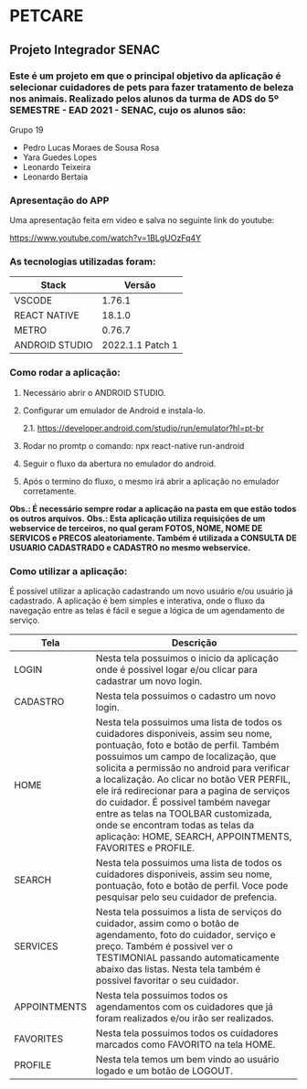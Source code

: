 # PETCARE
 ## Projeto Integrador SENAC

 ### Este é um projeto em que o principal objetivo da aplicação é selecionar cuidadores de pets para fazer tratamento de beleza nos animais. Realizado pelos alunos da turma de ADS do 5º SEMESTRE - EAD 2021 - SENAC, cujo os alunos são: 
 Grupo 19
 * Pedro Lucas Moraes de Sousa Rosa
 * Yara Guedes Lopes
 * Leonardo Teixeira 
 * Leonardo Bertaia

### Apresentação do APP

Uma apresentação feita em video e salva no seguinte link do youtube:

https://www.youtube.com/watch?v=1BLgUOzFq4Y

### As tecnologias utilizadas foram: 
Stack   | Versão
--------- | ------
VSCODE | 1.76.1
REACT NATIVE | 18.1.0
METRO | 0.76.7
ANDROID STUDIO | 2022.1.1 Patch 1

### Como rodar a aplicação:

1. Necessário abrir o ANDROID STUDIO. 

2. Configurar um emulador de Android e instala-lo. 

     2.1. https://developer.android.com/studio/run/emulator?hl=pt-br

3. Rodar no promtp o comando: npx react-native run-android

4. Seguir o fluxo da abertura no emulador do android. 

6. Após o termino do fluxo, o mesmo irá abrir a aplicação no emulador corretamente.


**Obs.: É necessário sempre rodar a aplicação na pasta em que estão todos os outros arquivos.**
**Obs.: Esta aplicação utiliza requisições de um webservice de terceiros, no qual geram FOTOS, NOME, NOME DE SERVICOS e PRECOS aleatoriamente. Também é utilizada a CONSULTA DE USUARIO CADASTRADO e CADASTRO no mesmo webservice.**


### Como utilizar a aplicação:
É possivel utilizar a aplicação cadastrando um novo usuário e/ou usuário já cadastrado. A aplicação é bem simples e interativa, onde o fluxo da navegação entre as telas é fácil e segue a lógica de um agendamento de serviço.  

Tela  | Descrição
--------- | ------
LOGIN | Nesta tela possuimos o inicio da aplicação onde é possivel logar e/ou clicar para cadastrar um novo login. 
CADASTRO | Nesta tela possuimos o cadastro um novo login. 
HOME | Nesta tela possuimos uma lista de todos os cuidadores disponiveis, assim seu nome, pontuação, foto e botão de perfil. Também possuimos um campo de localização, que solicita a permissão no android para verificar a localização. Ao clicar no botão VER PERFIL, ele irá redirecionar para a pagina de serviços do cuidador. É possivel também navegar entre as telas na TOOLBAR customizada, onde se encontram todas as telas da aplicação: HOME, SEARCH, APPOINTMENTS, FAVORITES e PROFILE. 
SEARCH | Nesta tela possuimos uma lista de todos os cuidadores disponiveis, assim seu nome, pontuação, foto e botão de perfil. Voce pode pesquisar pelo seu cuidador de prefencia.  
SERVICES | Nesta tela possuimos a lista de serviços do cuidador, assim como o botão de agendamento, foto do cuidador, serviço e preço. Também é possivel ver o TESTIMONIAL passando automaticamente abaixo das listas. Nesta tela também é possivel favoritar o seu cuidador. 
APPOINTMENTS | Nesta tela possuimos todos os agendamentos com os cuidadores que já foram realizados e/ou irão ser realizados. 
FAVORITES | Nesta tela possuimos todos os cuidadores marcados como FAVORITO na tela HOME.
PROFILE | Nesta tela temos um bem vindo ao usuário logado e um botão de LOGOUT.  

 
